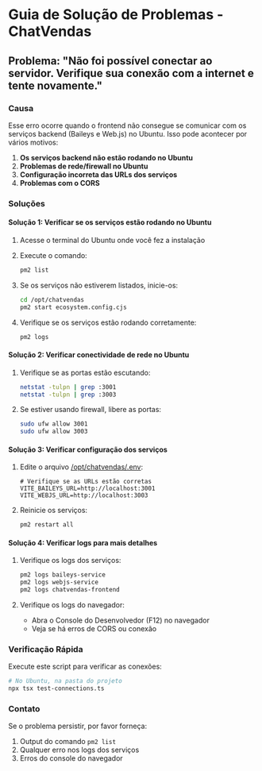 # Guia de Solução de Problemas - ChatVendas

## Problema: "Não foi possível conectar ao servidor. Verifique sua conexão com a internet e tente novamente."

### Causa
Esse erro ocorre quando o frontend não consegue se comunicar com os serviços backend (Baileys e Web.js) no Ubuntu. Isso pode acontecer por vários motivos:

1. **Os serviços backend não estão rodando no Ubuntu**
2. **Problemas de rede/firewall no Ubuntu**
3. **Configuração incorreta das URLs dos serviços**
4. **Problemas com o CORS**

### Soluções

#### Solução 1: Verificar se os serviços estão rodando no Ubuntu

1. Acesse o terminal do Ubuntu onde você fez a instalação
2. Execute o comando:
   ```bash
   pm2 list
   ```
   
3. Se os serviços não estiverem listados, inicie-os:
   ```bash
   cd /opt/chatvendas
   pm2 start ecosystem.config.cjs
   ```
   
4. Verifique se os serviços estão rodando corretamente:
   ```bash
   pm2 logs
   ```

#### Solução 2: Verificar conectividade de rede no Ubuntu

1. Verifique se as portas estão escutando:
   ```bash
   netstat -tulpn | grep :3001
   netstat -tulpn | grep :3003
   ```

2. Se estiver usando firewall, libere as portas:
   ```bash
   sudo ufw allow 3001
   sudo ufw allow 3003
   ```

#### Solução 3: Verificar configuração dos serviços

1. Edite o arquivo [/opt/chatvendas/.env](file:///opt/chatvendas/.env):
   ```
   # Verifique se as URLs estão corretas
   VITE_BAILEYS_URL=http://localhost:3001
   VITE_WEBJS_URL=http://localhost:3003
   ```

2. Reinicie os serviços:
   ```bash
   pm2 restart all
   ```

#### Solução 4: Verificar logs para mais detalhes

1. Verifique os logs dos serviços:
   ```bash
   pm2 logs baileys-service
   pm2 logs webjs-service
   pm2 logs chatvendas-frontend
   ```

2. Verifique os logs do navegador:
   - Abra o Console do Desenvolvedor (F12) no navegador
   - Veja se há erros de CORS ou conexão

### Verificação Rápida

Execute este script para verificar as conexões:

```bash
# No Ubuntu, na pasta do projeto
npx tsx test-connections.ts
```

### Contato

Se o problema persistir, por favor forneça:
1. Output do comando `pm2 list`
2. Qualquer erro nos logs dos serviços
3. Erros do console do navegador